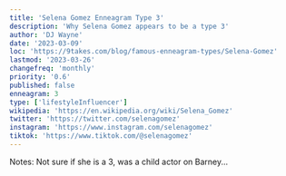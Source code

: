 ```yaml
---
title: 'Selena Gomez Enneagram Type 3'
description: 'Why Selena Gomez appears to be a type 3'
author: 'DJ Wayne'
date: '2023-03-09'
loc: 'https://9takes.com/blog/famous-enneagram-types/Selena-Gomez'
lastmod: '2023-03-26'
changefreq: 'monthly'
priority: '0.6'
published: false
enneagram: 3
type: ['lifestyleInfluencer']
wikipedia: 'https://en.wikipedia.org/wiki/Selena_Gomez'
twitter: 'https://twitter.com/selenagomez'
instagram: 'https://www.instagram.com/selenagomez'
tiktok: 'https://www.tiktok.com/@selenagomez'
---
```


Notes: Not sure if she is a 3, was a child actor on Barney...

